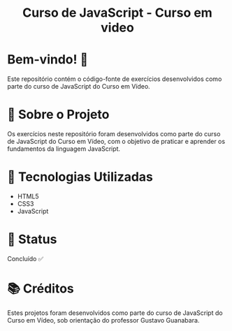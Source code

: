 <div align="center">
  <h1>Curso de JavaScript - Curso em video</h1>
</div>

# Bem-vindo! 👋 <a name="id01"></a>
Este repositório contém o código-fonte de exercícios desenvolvidos como parte do curso de JavaScript do Curso em Vídeo.

# 📝 Sobre o Projeto
Os exercícios neste repositório foram desenvolvidos como parte do curso de JavaScript do Curso em Vídeo, com o objetivo de praticar e aprender os fundamentos da linguagem JavaScript.

# 🚀 Tecnologias Utilizadas
<ul>
  <li>HTML5</li>
  <li>CSS3</li>
  <li>JavaScript</li>
</ul>

# &#x1F680; Status
Concluído ✅

# 📚 Créditos
Estes projetos foram desenvolvidos como parte do curso de JavaScript do Curso em Vídeo, sob orientação do professor Gustavo Guanabara.
